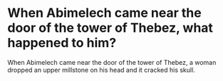 # When Abimelech came near the door of the tower of Thebez, what happened to him?

When Abimelech came near the door of the tower of Thebez, a woman dropped an upper millstone on his head and it cracked his skull.
